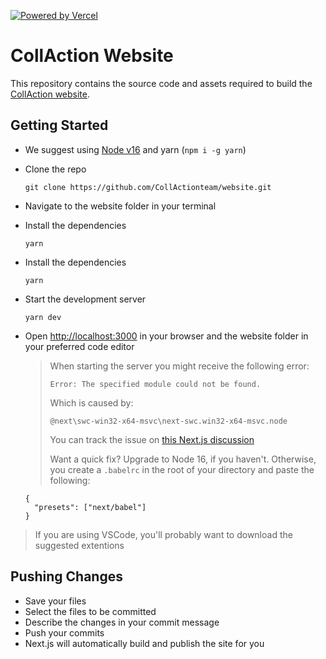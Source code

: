 [![Powered by Vercel](https://raw.githubusercontent.com/CollActionteam/website/main/public/powered-by-vercel.svg)](https://vercel.com/?utm_source=collaction&utm_campaign=oss)

# CollAction Website

This repository contains the source code and assets required to build the [CollAction website](https://www.collaction.org/).

## Getting Started

- We suggest using [Node v16](https://nodejs.org/en/download/) and yarn (`npm i -g yarn`)

- Clone the repo

  `git clone https://github.com/CollActionteam/website.git`

- Navigate to the website folder in your terminal

- Install the dependencies

  `yarn`

- Install the dependencies

  `yarn`

- Start the development server

  `yarn dev`

- Open [http://localhost:3000](http://localhost:3000) in your browser and the website folder in your preferred code editor

  > When starting the server you might receive the following error:
  >
  > `Error: The specified module could not be found.`
  >
  > Which is caused by:
  >
  > `@next\swc-win32-x64-msvc\next-swc.win32-x64-msvc.node`
  >
  > You can track the issue on [this Next.js discussion](https://github.com/vercel/next.js/discussions/30468)
  >
  > Want a quick fix? Upgrade to Node 16, if you haven't. Otherwise, you create a `.babelrc` in the root of your directory and paste the following:

  ```
  {
    "presets": ["next/babel"]
  }
  ```

> If you are using VSCode, you'll probably want to download the suggested extentions

## Pushing Changes

- Save your files
- Select the files to be committed
- Describe the changes in your commit message
- Push your commits
- Next.js will automatically build and publish the site for you
